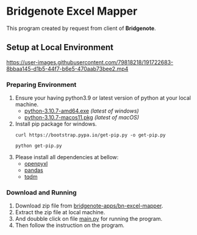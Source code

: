 # Bridgenote Excel Mapper

This program created by request from client of **Bridgenote**.

## Setup at Local Environment

https://user-images.githubusercontent.com/79818218/191722683-8bbaa145-d1b5-44f7-b6e5-470aab73bee2.mp4


### Preparing Environment

1. Ensure your having python3.9 or latest version of python at your local machine.
    - [python-3.10.7-amd64.exe](https://www.python.org/ftp/python/3.10.7/python-3.10.7-amd64.exe) _(latest of windows)_
    - [python-3.10.7-macos11.pkg](https://www.python.org/ftp/python/3.10.7/python-3.10.7-macos11.pkg) _(latest of macOS)_
2. Install pip package for windows.
   ```shell
   curl https://bootstrap.pypa.io/get-pip.py -o get-pip.py
   
   python get-pip.py
   ```
2. Please install all dependencies at bellow:
    - [openpyxl](https://pypi.org/project/openpyxl/)
    - [pandas](https://pypi.org/project/pandas/)
    - [tqdm](https://pypi.org/project/tqdm/)

### Download and Running

1. Download zip file from [bridgenote-apps/bn-excel-mapper](https://github.com/bridgenote-apps/bn-excel-mapper/archive/refs/tags/v1.1.0.zip).
2. Extract the zip file at local machine.
3. And doubble click on file [main.py](https://github.com/bridgenote-apps/bn-excel-mapper/blob/main/main.py) for running the program.
4. Then follow the instruction on the program.
